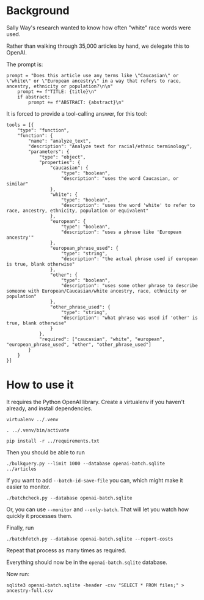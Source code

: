 # Background

Sally Way's research wanted to know how often "white" race words were used.

Rather than walking through 35,000 articles by hand, we delegate this to OpenAI.

The prompt is:


```
prompt = "Does this article use any terms like \"Caucasian\" or \"white\" or \"European ancestry\" in a way that refers to race, ancestry, ethnicity or population?\n\n"
    prompt += f"TITLE: {title}\n"
    if abstract:
        prompt += f"ABSTRACT: {abstract}\n"
```


It is forced to provide a tool-calling answer, for this tool:

```
tools = [{
    "type": "function",
    "function": {
        "name": "analyze_text",
        "description": "Analyze text for racial/ethnic terminology",
        "parameters": {
            "type": "object",
            "properties": {
                "caucasian": {
                    "type": "boolean",
                    "description": "uses the word Caucasian, or similar"
                },
                "white": {
                    "type": "boolean",
                    "description": "uses the word 'white' to refer to race, ancestry, ethnicity, population or equivalent"
                },
                "european": {
                    "type": "boolean",
                    "description": "uses a phrase like 'European ancestry'"
                },
                "european_phrase_used": {
                    "type": "string",
                    "description": "the actual phrase used if european is true, blank otherwise"
                },
                "other": {
                    "type": "boolean",
                    "description": "uses some other phrase to describe someone with European/Caucasian/white ancestry, race, ethnicity or population"
                },
                "other_phrase_used": {
                    "type": "string",
                    "description": "what phrase was used if 'other' is true, blank otherwise"
                }
            },
            "required": ["caucasian", "white", "european", "european_phrase_used", "other", "other_phrase_used"]
        }
    }
}]
```



# How to use it

It requires the Python OpenAI library. Create a virtualenv if you haven't already, and install dependencies.

`virtualenv ../.venv`

`. ../.venv/bin/activate`

`pip install -r ../requirements.txt`

Then you should be able to run

`./bulkquery.py --limit 1000 --database openai-batch.sqlite  ../articles`

If you want to add `--batch-id-save-file` you can, which might make it easier to monitor.

`./batchcheck.py --database openai-batch.sqlite`

Or, you can use `--monitor` and `--only-batch`. That will let you watch how quickly it processes them.

Finally, run

`./batchfetch.py --database openai-batch.sqlite --report-costs`

Repeat that process as many times as required.

Everything should now be in the `openai-batch.sqlite` database.

Now run:

`sqlite3 openai-batch.sqlite -header -csv "SELECT * FROM files;" > ancestry-full.csv`




